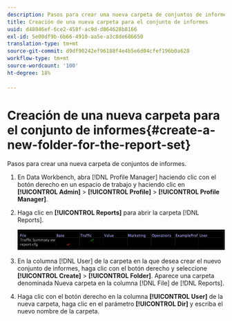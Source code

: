 ```yaml
---
description: Pasos para crear una nueva carpeta de conjuntos de informes.
title: Creación de una nueva carpeta para el conjunto de informes
uuid: d48046ef-6ce2-458f-ac9d-d864628b8166
exl-id: 5e00df9b-6b66-4910-aa5e-a3c8de686650
translation-type: tm+mt
source-git-commit: d9df90242ef96188f4e4b5e6d04cfef196b0a628
workflow-type: tm+mt
source-wordcount: '100'
ht-degree: 18%

---
```


# Creación de una nueva carpeta para el conjunto de informes{#create-a-new-folder-for-the-report-set}

Pasos para crear una nueva carpeta de conjuntos de informes.

1. En Data Workbench, abra [!DNL Profile Manager] haciendo clic con el botón derecho en un espacio de trabajo y haciendo clic en **[!UICONTROL Admin]** > **[!UICONTROL Profile]** > **[!UICONTROL Profile Manager]**.
1. Haga clic en **[!UICONTROL Reports]** para abrir la carpeta [!DNL Reports].

   ![Información sobre los pasos](assets/vis_Reports_Manager.png)

1. En la columna [!DNL User] de la carpeta en la que desea crear el nuevo conjunto de informes, haga clic con el botón derecho y seleccione **[!UICONTROL Create]** > **[!UICONTROL Folder]**. Aparece una carpeta denominada Nueva carpeta en la columna [!DNL File] de [!DNL Reports].
1. Haga clic con el botón derecho en la columna **[!UICONTROL User]** de la nueva carpeta, haga clic en el parámetro **[!UICONTROL Dir]** y escriba el nuevo nombre de la carpeta.

